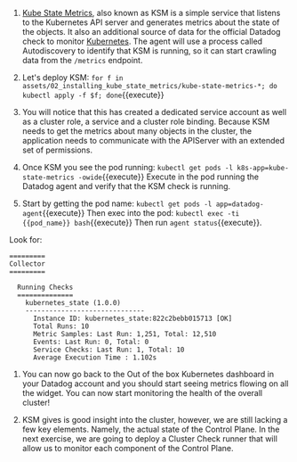 1. [Kube State Metrics](https://github.com/kubernetes/kube-state-metrics/blob/master/README.md), also known as KSM is a simple service that listens to the Kubernetes API server and generates metrics about the state of the objects. 
It also an additional source of data for the official Datadog check to monitor [Kubernetes](https://docs.datadoghq.com/integrations/kubernetes/#setup-kubernetes-state). 
The agent will use a process called Autodiscovery to identify that KSM is running, so it can start crawling data from the `/metrics` endpoint.

1. Let's deploy KSM: 
`for f in assets/02_installing_kube_state_metrics/kube-state-metrics-*; do kubectl apply -f $f; done`{{execute}}

1. You will notice that this has created a dedicated service account as well as a cluster role, a service and a cluster role binding. 
Because KSM needs to get the metrics about many objects in the cluster, the application needs to communicate with the APIServer with an extended set of permissions.

1. Once KSM you see the pod running: 
`kubectl get pods -l k8s-app=kube-state-metrics -owide`{{execute}}
Execute in the pod running the Datadog agent and verify that the KSM check is running.

1. Start by getting the pod name:
`kubectl get pods -l app=datadog-agent`{{execute}} 
Then exec into the pod:
`kubectl exec -ti {{pod_name}} bash`{{execute}}
Then run `agent status`{{execute}}.

Look for:
```
=========
Collector
=========

  Running Checks
  ==============
    kubernetes_state (1.0.0)
    ------------------------------
      Instance ID: kubernetes_state:822c2bebb015713 [OK]
      Total Runs: 10
      Metric Samples: Last Run: 1,251, Total: 12,510
      Events: Last Run: 0, Total: 0
      Service Checks: Last Run: 1, Total: 10
      Average Execution Time : 1.102s  
```

1. You can now go back to the Out of the box Kubernetes dashboard in your Datadog account and you should start seeing metrics flowing on all the widget. You can now start monitoring the health of the overall cluster!

1. KSM gives is good insight into the cluster, however, we are still lacking a few key elements. Namely, the actual state of the Control Plane.
In the next exercise, we are going to deploy a Cluster Check runner that will allow us to monitor each component of the Control Plane.
